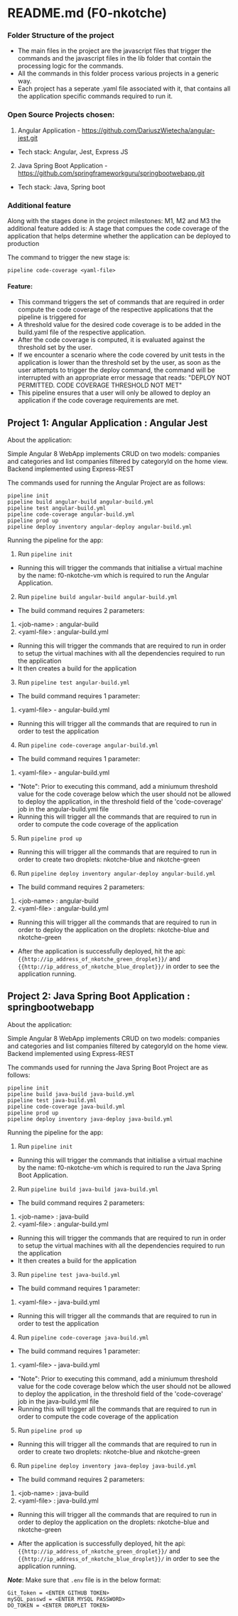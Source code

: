 # README.md (F0-nkotche)

### Folder Structure of the project

- The main files in the project are the javascript files that trigger the commands and the javascript files in the lib folder that contain the processing logic for the commands.
- All the commands in this folder process various projects in a generic way.
- Each project has a seperate .yaml file associated with it, that contains all the application specific commands required to run it.

### Open Source Projects chosen: 

1. Angular Application - https://github.com/DariuszWietecha/angular-jest.git
- Tech stack: Angular, Jest, Express JS
2. Java Spring Boot Application - https://github.com/springframeworkguru/springbootwebapp.git
- Tech stack: Java, Spring boot

### Additional feature

  Along with the stages done in the project milestones: M1, M2 and M3 the additional feature added is: A stage that compues the code coverage of the application that helps determine whether the application can be deployed to production

The command to trigger the new stage is:

`pipeline code-coverage <yaml-file>`

#### Feature:
- This command triggers the set of commands that are required in order compute the code coverage of the respective applications that the pipeline is triggered for
- A threshold value for the desired code coverage is to be added in the build.yaml file of the respective application.
- After the code coverage is computed, it is evaluated against the threshold set by the user.
- If we encounter a scenario where the code covered by unit tests in the application is lower than the threshold set by the user, as soon as the user attempts to trigger the deploy command, the command will be interrupted with an appropriate error message that reads: "DEPLOY NOT PERMITTED. CODE COVERAGE THRESHOLD NOT MET"
- This pipeline ensures that a user will only be allowed to deploy an application if the code coverage requirements are met.

## Project 1: Angular Application : Angular Jest

About the application:

Simple Angular 8 WebApp implements CRUD on two models: companies and categories and list companies filtered by categoryId on the home view.
Backend implemented using Express-REST 

The commands used for running the Angular Project are as follows:

``` 
pipeline init
pipeline build angular-build angular-build.yml
pipeline test angular-build.yml
pipeline code-coverage angular-build.yml
pipeline prod up
pipeline deploy inventory angular-deploy angular-build.yml
```

Running the pipeline for the app:

1. Run `pipeline init`
- Running this will trigger the commands that initialise a virtual machine by the name: f0-nkotche-vm which is required to run the Angular Application.

2. Run `pipeline build angular-build angular-build.yml`
- The build command requires 2 parameters: 
1. <job-name\> : angular-build
2. <yaml-file\> : angular-build.yml
- Running this will trigger the commands that are required to run in order to setup the virtual machines with all the dependencies required to run the application
- It then creates a build for the application
  
3. Run `pipeline test angular-build.yml`
- The build command requires 1 parameter: 
1. <yaml-file\> - angular-build.yml
- Running this will trigger all the commands that are required to run in order to test the application

4. Run `pipeline code-coverage angular-build.yml`
- The build command requires 1 parameter: 
1. <yaml-file\> - angular-build.yml
- "Note": Prior to executing this command, add a miniumum threshold value for the code coverage below which the user should not be allowed to deploy the application, in the threshold field of the 'code-coverage' job in the angular-build.yml file 
- Running this will trigger all the commands that are required to run in order to compute the code coverage of the application
  
5. Run `pipeline prod up`
- Running this will trigger all the commands that are required to run in order to create two droplets: nkotche-blue and nkotche-green

6. Run `pipeline deploy inventory angular-deploy angular-build.yml`
- The build command requires 2 parameters: 
1. <job-name\> : angular-build
2. <yaml-file\> : angular-build.yml
- Running this will trigger all the commands that are required to run in order to deploy the application on the droplets: nkotche-blue and nkotche-green

- After the application is successfully deployed, hit the api: `{{http://ip_address_of_nkotche_green_droplet}}/` and `{{http://ip_address_of_nkotche_blue_droplet}}/` in order to see the application running.


## Project 2: Java Spring Boot Application : springbootwebapp

About the application:

Simple Angular 8 WebApp implements CRUD on two models: companies and categories and list companies filtered by categoryId on the home view.
Backend implemented using Express-REST 

The commands used for running the Java Spring Boot Project are as follows:

``` 
pipeline init
pipeline build java-build java-build.yml
pipeline test java-build.yml
pipeline code-coverage java-build.yml
pipeline prod up
pipeline deploy inventory java-deploy java-build.yml
```

Running the pipeline for the app:

1. Run `pipeline init`
- Running this will trigger the commands that initialise a virtual machine by the name: f0-nkotche-vm which is required to run the Java Spring Boot Application.

2. Run `pipeline build java-build java-build.yml`
- The build command requires 2 parameters: 
1. <job-name\> : java-build
2. <yaml-file\> : angular-build.yml
- Running this will trigger the commands that are required to run in order to setup the virtual machines with all the dependencies required to run the application
- It then creates a build for the application
  
3. Run `pipeline test java-build.yml`
- The build command requires 1 parameter: 
1. <yaml-file\> - java-build.yml
- Running this will trigger all the commands that are required to run in order to test the application

4. Run `pipeline code-coverage java-build.yml`
- The build command requires 1 parameter: 
1. <yaml-file\> - java-build.yml
- "Note": Prior to executing this command, add a miniumum threshold value for the code coverage below which the user should not be allowed to deploy the application, in the threshold field of the 'code-coverage' job in the java-build.yml file 
- Running this will trigger all the commands that are required to run in order to compute the code coverage of the application
  
5. Run `pipeline prod up`
- Running this will trigger all the commands that are required to run in order to create two droplets: nkotche-blue and nkotche-green

6. Run `pipeline deploy inventory java-deploy java-build.yml`
- The build command requires 2 parameters: 
1. <job-name\> : java-build
2. <yaml-file\> : java-build.yml
- Running this will trigger all the commands that are required to run in order to deploy the application on the droplets: nkotche-blue and nkotche-green

- After the application is successfully deployed, hit the api: `{{http://ip_address_of_nkotche_green_droplet}}/` and `{{http://ip_address_of_nkotche_blue_droplet}}/` in order to see the application running.


***Note***: Make sure that ```.env``` file is in the below format:
```
Git_Token = <ENTER GITHUB TOKEN>
mySQL_passwd = <ENTER MYSQL PASSWORD>
DO_TOKEN = <ENTER DROPLET TOKEN>
```




